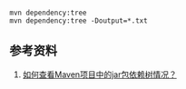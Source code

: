 ~~~ shell

mvn dependency:tree
mvn dependency:tree -Doutput=*.txt

~~~

## 参考资料

1. [如何查看Maven项目中的jar包依赖树情况？](https://blog.csdn.net/majinggogogo/article/details/52098096)